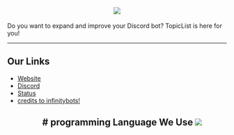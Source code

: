 <h2 align='center'>
  <img src="https://pbs.twimg.com/profile_banners/1505194289323823105/1659846758/1500x500" />
  <br> 
</h2>
<p>
Do you want to expand and improve your Discord bot? TopicList is here for you!
</p>

<hr>

<h2>
  Our Links
</h2>

<ul>
  <li><a href="https://topiclist.xyz">Website</a></li>
  <li><a href="https://topiclist.xyz/dc">Discord</a></li>
  <li><a href="https://topiclist.instatus.com">Status</a></li>
<li><a href="https://infinitybots.gg">credits to infinitybots!</a></li
</ul>

<h2 align='center'>
# programming Language We Use
   
<img src="https://skillicons.dev/icons?i=java,css,html,django,docker,discord,github,git,cloudflare,pug,express,flask,go,nodejs,nextjs,mongodb,mysql,nodejs,react,redis,sqlite,tailwind,ts,vscode&theme=dark" />
</div>

<br />
</h2>
